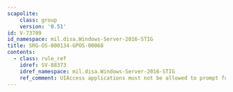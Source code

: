 ```yaml
---
scapolite:
    class: group
    version: '0.51'
id: V-73709
id_namespace: mil.disa.Windows-Server-2016-STIG
title: SRG-OS-000134-GPOS-00068
contents:
  - class: rule_ref
    idref: SV-88373
    idref_namespace: mil.disa.Windows-Server-2016-STIG
    ref_comment: UIAccess applications must not be allowed to prompt for ele ...
---
```


